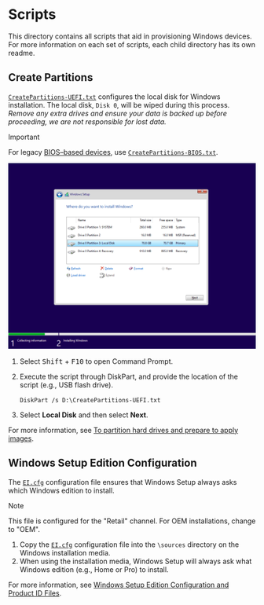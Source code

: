 # Scripts

This directory contains all scripts that aid in provisioning Windows devices.
For more information on each set of scripts, each child directory has its own readme.

## Create Partitions

[`CreatePartitions-UEFI.txt`](CreatePartitions-UEFI.txt) configures the local disk for Windows installation.
The local disk, `Disk 0`, will be wiped during this process.
*Remove any extra drives and ensure your data is backed up before proceeding, we are not responsible for lost data.*

> [!IMPORTANT]  
> For legacy [BIOS–based devices](https://learn.microsoft.com/windows-hardware/manufacture/desktop/configure-biosmbr-based-hard-drive-partitions), use [`CreatePartitions-BIOS.txt`](CreatePartitions-BIOS.txt).

![Windows Setup UEFI Partition Layout](../docs/images/windows-setup/windows-setup-install-location.webp)

1. Select <kbd>Shift</kbd> + <kbd>F10</kbd> to open Command Prompt.
2. Execute the script through DiskPart, and provide the location of the script (e.g., USB flash drive).

   ```shell
   DiskPart /s D:\CreatePartitions-UEFI.txt
   ```

3. Select **Local Disk** and then select **Next**.

For more information, see [To partition hard drives and prepare to apply images](https://learn.microsoft.com/windows-hardware/manufacture/desktop/configure-uefigpt-based-hard-drive-partitions#to-partition-hard-drives-and-prepare-to-apply-images).

## Windows Setup Edition Configuration

The [`EI.cfg`](EI.cfg) configuration file ensures that Windows Setup always asks which Windows edition to install.

> [!NOTE]  
> This file is configured for the "Retail" channel.
> For OEM installations, change to "OEM".

1. Copy the [`EI.cfg`](EI.cfg) configuration file into the `\sources` directory on the Windows installation media.
2. When using the installation media, Windows Setup will always ask what Windows edition (e.g., Home or Pro) to install.

For more information, see [Windows Setup Edition Configuration and Product ID Files](https://learn.microsoft.com/windows-hardware/manufacture/desktop/windows-setup-edition-configuration-and-product-id-files--eicfg-and-pidtxt).